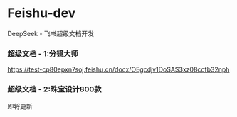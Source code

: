 # Feishu-dev
DeepSeek - 飞书超级文档开发

### 超级文档 - 1:分镜大师
https://test-cp80epxn7soj.feishu.cn/docx/OEgcdjv1DoSAS3xz08ccfb32nph

### 超级文档 - 2:珠宝设计800款
即将更新
